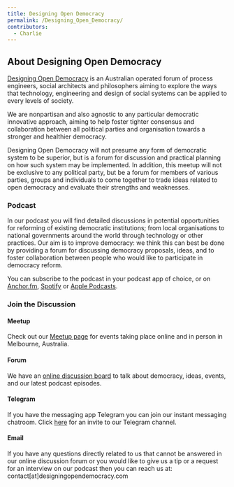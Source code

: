 ```yaml
---
title: Designing Open Democracy
permalink: /Designing_Open_Democracy/
contributors:
  - Charlie
---
```


## About Designing Open Democracy

[Designing Open Democracy](https://www.designingopendemocracy.com) is an
Australian operated forum of process engineers, social architects and
philosophers aiming to explore the ways that technology, engineering and
design of social systems can be applied to every levels of society.

We are nonpartisan and also agnostic to any particular democratic
innovative approach, aiming to help foster tighter consensus and
collaboration between all political parties and organisation towards a
stronger and healthier democracy.

Designing Open Democracy will not presume any form of democratic system
to be superior, but is a forum for discussion and practical planning on
how such system may be implemented. In addition, this meetup will not be
exclusive to any political party, but be a forum for members of various
parties, groups and individuals to come together to trade ideas related
to open democracy and evaluate their strengths and weaknesses.

### Podcast

In our podcast you will find detailed discussions in potential
opportunities for reforming of existing democratic institutions; from
local organisations to national governments around the world through
technology or other practices. Our aim is to improve democracy: we think
this can best be done by providing a forum for discussing democracy
proposals, ideas, and to foster collaboration between people who would
like to participate in democracy reform.

You can subscribe to the podcast in your podcast app of choice, or on
[Anchor.fm](https://anchor.fm/designingopendemocracy),
[Spotify](https://open.spotify.com/show/4aOBVMKFEfgf03P6mNNZdw) or
[Apple
Podcasts](https://podcasts.apple.com/au/podcast/designing-open-democracy/id1492656241).

### Join the Discussion

#### Meetup

Check out our [Meetup page](https://www.designingopendemocracy.com) for
events taking place online and in person in Melbourne, Australia.

#### Forum

We have an [online discussion
board](https://discuss.designingopendemocracy.com) to talk about
democracy, ideas, events, and our latest podcast episodes.

#### Telegram

If you have the messaging app Telegram you can join our instant
messaging chatroom. Click
[here](https://t.me/joinchat/HNk_UBX8A7jBPJPbAZU5Zg) for an invite to
our Telegram channel.

#### Email

If you have any questions directly related to us that cannot be answered
in our online discussion forum or you would like to give us a tip or a
request for an interview on our podcast then you can reach us at:
contact\[at\]designingopendemocracy.com
